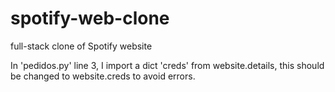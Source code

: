 # spotify-web-clone

full-stack clone of Spotify website

In 'pedidos.py' line 3, I import a dict 'creds' from website.details, this should be changed
to website.creds to avoid errors.

